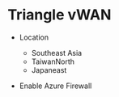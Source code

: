 # Triangle vWAN

- Location
  - Southeast Asia
  - TaiwanNorth
  - Japaneast

- Enable Azure Firewall